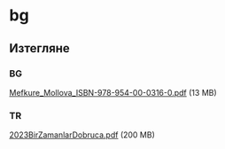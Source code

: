 # bg

## Изтегляне

### BG

[Mefkure_Mollova_ISBN-978-954-00-0316-0.pdf](docs/Mefkure_Mollova-ISBN_978-954-00-0316-0.pdf) (13 MB)

### TR

[2023BirZamanlarDobruca.pdf](https://dkp.blob.core.windows.net/dkp-dergi-flippage/2023BirZamanlarDobruca.pdf) (200 MB)
